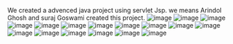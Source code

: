 We created a advenced java project using servlet Jsp.
we means Arindol Ghosh and suraj Goswami created this project.
![image](https://github.com/Suraj12345y/E-Book-system-project/assets/145134613/666f061c-eee7-4cbb-9cf8-d2f038614a95)
![image](https://github.com/Suraj12345y/E-Book-system-project/assets/145134613/63852db1-9c09-4910-a340-2e30b68dc301)
![image](https://github.com/Suraj12345y/E-Book-system-project/assets/145134613/57422471-7cb0-485e-9203-58b338ccbed3)
![image](https://github.com/Suraj12345y/E-Book-system-project/assets/145134613/fc7de96c-f2c9-4b5d-8b35-6c16fb103eda)
![image](https://github.com/Suraj12345y/E-Book-system-project/assets/145134613/fb661a5e-cdc8-4b19-900c-e1a6902b73c3)
![image](https://github.com/Suraj12345y/E-Book-system-project/assets/145134613/43e0d02b-bb5a-4191-b296-5c35a68d16a5)
![image](https://github.com/Suraj12345y/E-Book-system-project/assets/145134613/494fa64a-512e-4d68-a47d-d6401d23bf88)
![image](https://github.com/Suraj12345y/E-Book-system-project/assets/145134613/ddf203e4-291d-408d-afca-04f67eb722c3)
![image](https://github.com/Suraj12345y/E-Book-system-project/assets/145134613/4aff6fa1-c8c7-463c-bf4a-c20c25a14243)
![image](https://github.com/Suraj12345y/E-Book-system-project/assets/145134613/37c90db6-8b6c-431b-a41a-d1894ba2d5b1)
![image](https://github.com/Suraj12345y/E-Book-system-project/assets/145134613/ec81b6f6-96a0-4d60-ad8a-52548f714d15)
![image](https://github.com/Suraj12345y/E-Book-system-project/assets/145134613/5aed33fa-1e59-4c9f-90cf-c6a553a50c99)
![image](https://github.com/Suraj12345y/E-Book-system-project/assets/145134613/137c9466-3ec5-4f6a-aadd-d347ef5db2d8)
![image](https://github.com/Suraj12345y/E-Book-system-project/assets/145134613/c5e9de7a-7ea1-4796-8599-5b4a91930ee7)
![image](https://github.com/Suraj12345y/E-Book-system-project/assets/145134613/da738765-f81d-4f51-8f2d-dfe63f020e86)
![image](https://github.com/Suraj12345y/E-Book-system-project/assets/145134613/2d4ad899-6b3c-43c9-a974-c25a4a125864)
![image](https://github.com/Suraj12345y/E-Book-system-project/assets/145134613/83062b9e-bbd9-46fe-9bb5-d256e380cef4)

